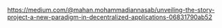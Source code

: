 https://medium.com/@mahan.mohammadiannasab/unveiling-the-story-project-a-new-paradigm-in-decentralized-applications-06831790ab52